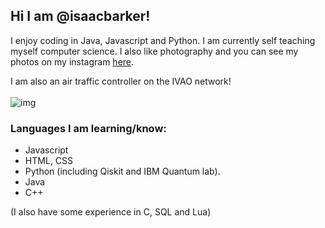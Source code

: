 ## Hi I am @isaacbarker!

I enjoy coding in Java, Javascript and Python. I am currently self teaching myself computer science. I also like photography and you can see my photos on my instagram [here](https://instagram.com/isaacbphotographer).

I am also an air traffic controller on the IVAO network! <br/><br/>
![img](http://status.ivao.aero/696484.png?dark=true)

### Languages I am learning/know: 
- Javascript
- HTML, CSS
- Python (including Qiskit and IBM Quantum lab).
- Java
- C++

(I also have some experience in C, SQL and Lua)

